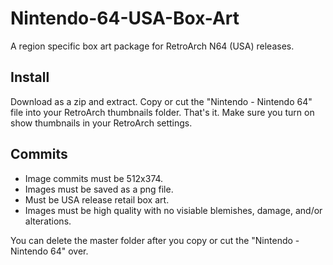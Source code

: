 # Nintendo-64-USA-Box-Art
A region specific box art package for RetroArch N64 (USA) releases.

## Install
Download as a zip and extract. Copy or cut the "Nintendo - Nintendo 64" file into your RetroArch thumbnails folder. That's it.
Make sure you turn on show thumbnails in your RetroArch settings.

## Commits
- Image commits must be 512x374.
- Images must be saved as a png file.
- Must be USA release retail box art.
- Images must be high quality with no visiable blemishes, damage, and/or alterations.

You can delete the master folder after you copy or cut the "Nintendo - Nintendo 64" over.

